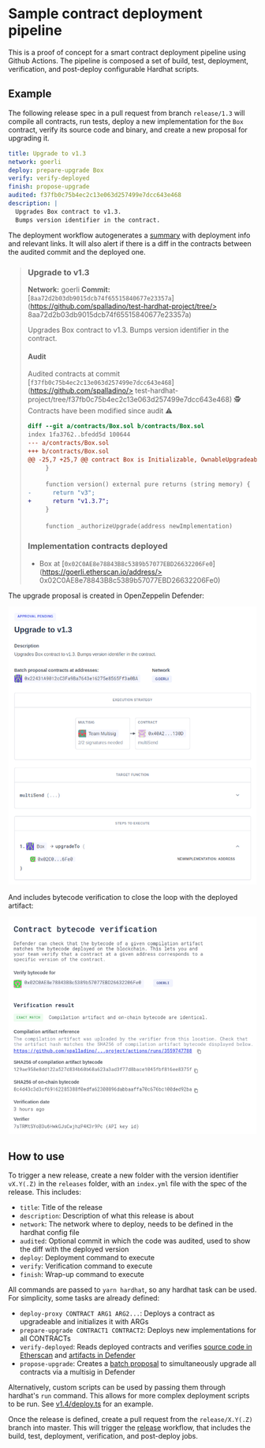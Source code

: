 # Sample contract deployment pipeline

This is a proof of concept for a smart contract deployment pipeline using Github Actions. The pipeline is composed a set of build, test, deployment, verification, and post-deploy configurable Hardhat scripts.

## Example

The following release spec in a pull request from branch `release/1.3` will compile all contracts, run tests, deploy a new implementation for the `Box` contract, verify its source code and binary, and create a new proposal for upgrading it.

```yaml
title: Upgrade to v1.3
network: goerli
deploy: prepare-upgrade Box
verify: verify-deployed
finish: propose-upgrade
audited: f37fb0c75b4ec2c13e063d257499e7dcc643e468
description: |
  Upgrades Box contract to v1.3.
  Bumps version identifier in the contract.
```

The deployment workflow autogenerates a [summary](https://github.com/spalladino/sample-contract-deploy-pipeline/actions/runs/3559747788) with deployment info and relevant links. It will also alert if there is a diff in the contracts between the audited commit and the deployed one.

> ### Upgrade to v1.3
> 
> **Network:** goerli
> **Commit:** [`8aa72d2b03db9015dcb74f65515840677e23357a`](https://github.com/spalladino/test-hardhat-project/tree/> 8aa72d2b03db9015dcb74f65515840677e23357a)
> 
> Upgrades Box contract to v1.3.
> Bumps version identifier in the contract.
> 
> #### Audit
> 
> Audited contracts at commit [`f37fb0c75b4ec2c13e063d257499e7dcc643e468`](https://github.com/spalladino/> test-hardhat-project/tree/f37fb0c75b4ec2c13e063d257499e7dcc643e468) :detective:
> Contracts have been modified since audit :warning:
> 
> ```diff
> diff --git a/contracts/Box.sol b/contracts/Box.sol
> index 1fa3762..bfedd5d 100644
> --- a/contracts/Box.sol
> +++ b/contracts/Box.sol
> @@ -25,7 +25,7 @@ contract Box is Initializable, OwnableUpgradeable, UUPSUpgradeable {
>      }
>  
>      function version() external pure returns (string memory) {
> -      return "v3";
> +      return "v1.3.7";
>      }
>  
>      function _authorizeUpgrade(address newImplementation)
> ```
> 
> ### Implementation contracts deployed
> 
> - Box at [`0x02C0AE8e78843B8c5389b57077EBD26632206Fe0`](https://goerli.etherscan.io/address/> 0x02C0AE8e78843B8c5389b57077EBD26632206Fe0)

The upgrade proposal is created in OpenZeppelin Defender:

![Sample upgrade proposal](imgs/sample-proposal.png)

And includes bytecode verification to close the loop with the deployed artifact:

![Sample artifact verification](imgs/sample-artifact-verified.png)

## How to use

To trigger a new release, create a new folder with the version identifier `vX.Y(.Z)` in the `releases` folder, with an `index.yml` file with the spec of the release. This includes:

- `title`: Title of the release
- `description`: Description of what this release is about
- `network`: The network where to deploy, needs to be defined in the hardhat config file
- `audited`: Optional commit in which the code was audited, used to show the diff with the deployed version
- `deploy`: Deployment command to execute
- `verify`: Verification command to execute
- `finish`: Wrap-up command to execute

All commands are passed to `yarn hardhat`, so any hardhat task can be used. For simplicity, some tasks are already defined:

- `deploy-proxy CONTRACT ARG1 ARG2...`: Deploys a contract as upgradeable and initializes it with ARGs
- `prepare-upgrade CONTRACT1 CONTRACT2`: Deploys new implementations for all CONTRACTs
- `verify-deployed`: Reads deployed contracts and verifies [source code in Etherscan](https://etherscan.io/verifyContract) and [artifacts in Defender](https://docs.openzeppelin.com/defender/admin#bytecode-verification)
- `propose-upgrade`: Creates a [batch proposal](https://docs.openzeppelin.com/defender/admin#batches) to simultaneously upgrade all contracts via a multisig in Defender

Alternatively, custom scripts can be used by passing them through hardhat's `run` command. This allows for more complex deployment scripts to be run. See [v1.4/deploy.ts](releases/v1.4/deploy.ts) for an example.

Once the release is defined, create a pull request from the `release/X.Y(.Z)` branch into master. This will trigger the [release](.github/workflows/release.yml) workflow, that includes the build, test, deployment, verification, and post-deploy jobs.

